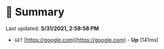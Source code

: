 # 📖 Summary
Last updated: **5/31/2021, 2:58:58 PM**

- `GET` [https://google.com](https://google.com) - **Up** (141ms)
